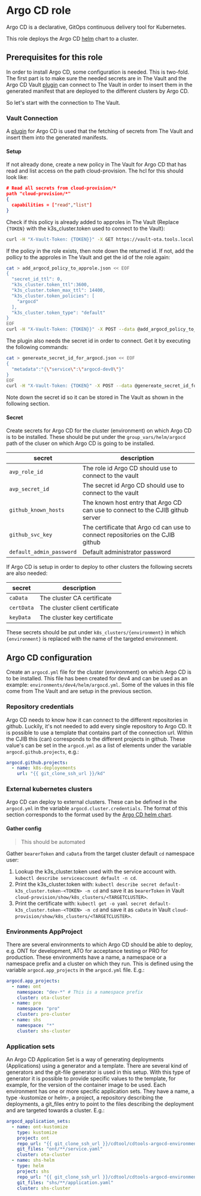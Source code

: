 # Argo CD role

Argo CD is a declarative, GitOps continuous delivery tool for Kubernetes.

This role deploys the Argo CD [helm](https://github.com/argoproj/argo-helm/tree/argo-cd-5.38.0/charts/argo-cd)
chart to a cluster.

## Prerequisites for this role

In order to install Argo CD, some configuration is needed. This is two-fold. The
first part is to make sure the needed secrets are in The Vault and the Argo CD Vault
[plugin](https://argocd-vault-plugin.readthedocs.io/en/stable/) can connect to
The Vault in order to insert them in the generated manifest that are deployed
to the different clusters by Argo CD.

So let's start with the connection to The Vault.

### Vault Connection

A [plugin](https://argocd-vault-plugin.readthedocs.io/en/stable/) for Argo CD
is used that the fetching of secrets from The Vault and insert them into the
generated manifests.

#### Setup

If not already done, create a new policy in The Vault for Argo CD that has read
and list access on the path cloud-provision. The hcl for this should look like:

```json
# Read all secrets from cloud-provision/*
path "cloud-provision/*"
{
  capabilities = ["read","list"]
}
```

Check if this policy is already added to approles in The Vault (Replace `{TOKEN}`
with the k3s_cluster.token used to connect to the Vault):

```bash
curl -H "X-Vault-Token: {TOKEN}}" -X GET https://vault-ota.tools.local.k8s-frambozen.nl:8200/v1/auth/approle/role/argocd/role-id | jq
```

If the policy in the role exists, then note down the returned id. If not, add
the pollicy to the approles in The Vault and get the id of the role again:

```bash
cat > add_argocd_policy_to_approle.json << EOF
{
  "secret_id_ttl": 0,
  "k3s_cluster.token_ttl":3600,
  "k3s_cluster.token_max_ttl": 14400,
  "k3s_cluster.token_policies": [
    "argocd"
  ],
  "k3s_cluster.token_type": "default"
}
EOF
curl -H "X-Vault-Token: {TOKEN}}" -X POST --data @add_argocd_policy_to_approle.json https://vault-ota.tools.local.k8s-frambozen.nl:8200/v1/auth/approle/role/argocd | jq
```

The plugin also needs the secret id in order to connect. Get it by executing the
following commands:

```bash
cat > genereate_secret_id_for_argocd.json << EOF
{
  "metadata":"{\"service\":\"argocd-dev0\"}"
}
EOF
curl -H "X-Vault-Token: {TOKEN}" -X POST --data @genereate_secret_id_for_argocd.json https://vault-ota.tools.local.k8s-frambozen.nl:8200/v1/auth/approle/role/argocd | jq
```

Note down the secret id so it can be stored in The Vault as shown in the following
section.

#### Secret

Create secrets for Argo CD for the cluster (environment) on which Argo CD is to be
installed. These should be put under the `group_vars/helm/argocd` path of the
cluser on which Argo CD is going to be installed.

| secret                  | description                                                                           |
|-------------------------|---------------------------------------------------------------------------------------|
| `avp_role_id`           | The role id Argo CD should use to connect to the vault                                |
| `avp_secret_id`         | The secret id Argo CD should use to connect to the vault                              |
| `github_known_hosts` | The known host entry that Argo CD can use to connect to the CJIB github server     |
| `github_svc_key`     | The certificate that Argo cd can use to connect repositories on the CJIB github |
| `default_admin_password` | Default administrator password                                                        |

If Argo CD is setup in order to deploy to other clusters the following secrets are also needed:

| secret | description |
|---|---|
| `caData` | The cluster CA certificate |
| `certData` | The cluster client certificate |
| `keyData` | The cluster key certificate |

These secrets should be put under `k8s_clusters/{environment}` in which
`{environment}` is replaced with the name of the targeted environment.

## Argo CD configuration

Create an `argocd.yml` file for the cluster (environment) on which Argo CD is to be
installed. This file has been created for dev4 and can be used as an example: `environments/dev4/helm/argocd.yml`.
Some of the values in this file come from The Vault and are setup in the previous
section.

### Repository credentials

Argo CD needs to know how it can connect to the different repositories in github. Luckily, it's not needed
to add every single repository to Argo CD. It is possible to use a template that contains part of the connection
url. Within the CJIB this (can) corresponds to the different projects in github.
These value's can be set in the `argocd.yml` as a list of elements under the variable `argocd.github.projects`, e.g.:

```yaml
argocd.github.projects:
  - name: k8s-deployements
    url: "{{ git_clone_ssh_url }}/kd"
```

### External kubernetes clusters

Argo CD can deploy to external clusters. These can be defined in the `argocd.yml` in the variable `argocd.cluster.credentials`. 
The format of this section corresponds to the format used by the [Argo CD helm chart](https://github.com/argoproj/argo-helm/blob/4f6f25198e9ebb8085c3c2a561d6750205dcb0bd/charts/argo-cd/values.yaml#L406).

#### Gather config

> This should be automated

Gather `bearerToken` and `caData` from the target cluster default `cd` namespace user:

1. Lookup the k3s_cluster.token used with the service account with. `kubectl describe serviceaccount default -n cd`.
1. Print the k3s_cluster.token with: `kubectl describe secret default-k3s_cluster.token-<TOKEN> -n cd`
and save it as `bearerToken` in Vault `cloud-provision/show/k8s_clusters/<TARGETCLUSTER>`.
1. Print the certificate with: `kubectl get -o yaml secret default-k3s_cluster.token-<TOKEN> -n cd`
and save it as `caData` in Vault `cloud-provision/show/k8s_clusters/<TARGETCLUSTER>`.

### Environments AppProject

There are several environments to which Argo CD should be able to deploy, e.g. ONT for development, ATO for acceptance
testing or PRO for production. These environments have a name, a namespace or a namespace prefix and a cluster
on which they run. This is defined using the variable `argocd.app_projects` in the `argocd.yml` file. E.g.:

```yaml
argocd.app_projects:
  - name: ont
    namespace: "dev-*" # This is a namespace prefix
    cluster: ota-cluster
  - name: pro
    namespace: "pro"
    cluster: pro-cluster
  - name: shs
    namespace: "*"
    cluster: shs-cluster
```

### Application sets

An Argo CD Application Set is a way of generating deployments (Applications) using a generator and a template.
There are several kind of generators and the git-file generator is used in this setup. With this type of
generator it is possible to provide specific values to the template, for example, for the version of the
container image to be used.
Each environment has one or more specific application sets. They have a name, a type -kustomize or helm-, a
project, a repository describing the deployments, a git_files entry to point to the files describing the
deployment and are targeted towards a cluster. E.g.:

```yaml
argocd_application_sets:
  - name: ont-kustomize
    type: kustomize
    project: ont
    repo_url: "{{ git_clone_ssh_url }}/cdtool/cdtools-argocd-environments.git"
    git_files: "ont/**/service.yaml"
    cluster: ota-cluster
  - name: shs-helm
    type: helm
    project: shs
    repo_url: "{{ git_clone_ssh_url }}/cdtool/cdtools-argocd-environments.git"
    git_files: "shs/**/application.yaml"
    cluster: shs-cluster
```
